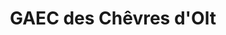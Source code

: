 ---
title: "GAEC des Chêvres d'Olt"
url: /saint-laurent-dolt/gaec-des-chevres-dolt/
shop: Hofladen
---